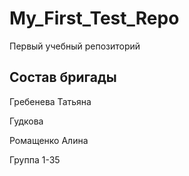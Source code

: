 # My_First_Test_Repo
Первый учебный репозиторий

## Состав  бригады 
Гребенева Татьяна 

Гудкова 

Ромащенко Алина

Группа 1-35
